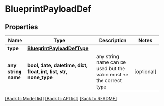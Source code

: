 # BlueprintPayloadDef


## Properties
Name | Type | Description | Notes
------------ | ------------- | ------------- | -------------
**type** | [**BlueprintPayloadDefType**](BlueprintPayloadDefType.md) |  | 
**any string name** | **bool, date, datetime, dict, float, int, list, str, none_type** | any string name can be used but the value must be the correct type | [optional]

[[Back to Model list]](../README.md#documentation-for-models) [[Back to API list]](../README.md#documentation-for-api-endpoints) [[Back to README]](../README.md)


